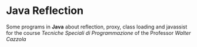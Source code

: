 # Java Reflection

Some programs in **Java** about reflection, proxy, class loading and javassist for the course *Tecniche Speciali di Programmazione* of the Professor *Walter Cazzola*
